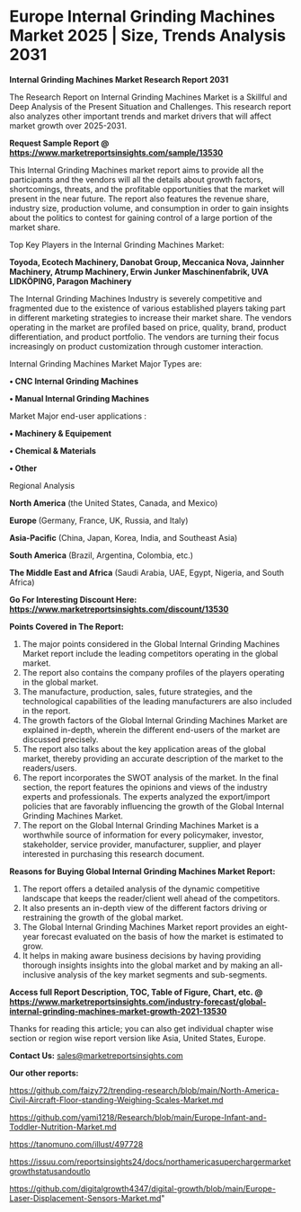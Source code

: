 # Europe Internal Grinding Machines Market 2025 | Size, Trends Analysis 2031

<strong>Internal Grinding Machines Market Research Report 2031</strong>

The Research Report on Internal Grinding Machines Market is a Skillful and Deep Analysis of the Present Situation and Challenges. This research report also analyzes other important trends and market drivers that will affect market growth over 2025-2031.

<strong>Request Sample Report @ <a href=https://www.marketreportsinsights.com/sample/13530>https://www.marketreportsinsights.com/sample/13530</a></strong>

This Internal Grinding Machines market report aims to provide all the participants and the vendors will all the details about growth factors, shortcomings, threats, and the profitable opportunities that the market will present in the near future. The report also features the revenue share, industry size, production volume, and consumption in order to gain insights about the politics to contest for gaining control of a large portion of the market share.

Top Key Players in the Internal Grinding Machines Market:

<strong>Toyoda, Ecotech Machinery, Danobat Group, Meccanica Nova, Jainnher Machinery, Atrump Machinery, Erwin Junker Maschinenfabrik, UVA LIDKÖPING, Paragon Machinery</strong>

The Internal Grinding Machines Industry is severely competitive and fragmented due to the existence of various established players taking part in different marketing strategies to increase their market share. The vendors operating in the market are profiled based on price, quality, brand, product differentiation, and product portfolio. The vendors are turning their focus increasingly on product customization through customer interaction.

Internal Grinding Machines Market Major Types are:

<strong>• CNC Internal Grinding Machines

• Manual Internal Grinding Machines</strong>

Market Major end-user applications :

<strong>• Machinery & Equipement

• Chemical & Materials

• Other</strong>

Regional Analysis

</u><strong><b>North America</b></strong> (the United States, Canada, and Mexico)

<strong><b>Europe </b></strong>(Germany, France, UK, Russia, and Italy)

<strong><b>Asia-Pacific</b></strong> (China, Japan, Korea, India, and Southeast Asia)

<strong><b>South America</b></strong> (Brazil, Argentina, Colombia, etc.)

<strong><b>The Middle East and Africa</b></strong> (Saudi Arabia, UAE, Egypt, Nigeria, and South Africa)

<strong>Go For Interesting Discount Here: <a href=https://www.marketreportsinsights.com/discount/13530>https://www.marketreportsinsights.com/discount/13530</a></strong>

<strong>Points Covered in The Report:</strong>
<ol>
  <li>The major points considered in the Global Internal Grinding Machines Market report include the leading competitors operating in the global market.</li>
  <li>The report also contains the company profiles of the players operating in the global market.</li>
  <li>The manufacture, production, sales, future strategies, and the technological capabilities of the leading manufacturers are also included in the report.</li>
  <li>The growth factors of the Global Internal Grinding Machines Market are explained in-depth, wherein the different end-users of the market are discussed precisely.</li>
  <li>The report also talks about the key application areas of the global market, thereby providing an accurate description of the market to the readers/users.</li>
  <li>The report incorporates the SWOT analysis of the market. In the final section, the report features the opinions and views of the industry experts and professionals. The experts analyzed the export/import policies that are favorably influencing the growth of the Global Internal Grinding Machines Market.</li>
  <li>The report on the Global Internal Grinding Machines Market is a worthwhile source of information for every policymaker, investor, stakeholder, service provider, manufacturer, supplier, and player interested in purchasing this research document.</li>
</ol>
<strong>Reasons for Buying Global Internal Grinding Machines Market Report:</strong>

<ol>
  <li>The report offers a detailed analysis of the dynamic competitive landscape that keeps the reader/client well ahead of the competitors.</li>
  <li>It also presents an in-depth view of the different factors driving or restraining the growth of the global market.</li>
  <li>The Global Internal Grinding Machines Market report provides an eight-year forecast evaluated on the basis of how the market is estimated to grow.</li>
  <li>It helps in making aware business decisions by having providing thorough insights insights into the global market and by making an all-inclusive analysis of the key market segments and sub-segments.</li>
</ol>
<strong>Access full Report Description, TOC, Table of Figure, Chart, etc. @ <a href=https://www.marketreportsinsights.com/industry-forecast/global-internal-grinding-machines-market-growth-2021-13530>https://www.marketreportsinsights.com/industry-forecast/global-internal-grinding-machines-market-growth-2021-13530</a></strong>


Thanks for reading this article; you can also get individual chapter wise section or region wise report version like Asia, United States, Europe.

<strong>Contact Us:</strong>
sales@marketreportsinsights.com

<strong>Our other reports:</strong>

<a href=https://github.com/faizy72/trending-research/blob/main/North-America-Civil-Aircraft-Floor-standing-Weighing-Scales-Market.md>https://github.com/faizy72/trending-research/blob/main/North-America-Civil-Aircraft-Floor-standing-Weighing-Scales-Market.md</a>

<a href=https://github.com/yami1218/Research/blob/main/Europe-Infant-and-Toddler-Nutrition-Market.md>https://github.com/yami1218/Research/blob/main/Europe-Infant-and-Toddler-Nutrition-Market.md</a>

<a href=https://tanomuno.com/illust/497728>https://tanomuno.com/illust/497728</a>

<a href=https://issuu.com/reportsinsights24/docs/northamericasuperchargermarketgrowthstatusandoutlo>https://issuu.com/reportsinsights24/docs/northamericasuperchargermarketgrowthstatusandoutlo</a>

<a href=https://github.com/digitalgrowth4347/digital-growth/blob/main/Europe-Laser-Displacement-Sensors-Market.md>https://github.com/digitalgrowth4347/digital-growth/blob/main/Europe-Laser-Displacement-Sensors-Market.md</a>"
